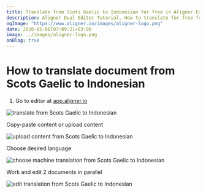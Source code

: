 ```yaml
---
title: Translate from Scots Gaelic to Indonesian for free in Aligner Editor
description: Aligner Dual Editor Tutorial. How to translate for free from Scots Gaelic to Indonesian. Aligner is multilingual document management platform. 
ogImage: "https://www.aligner.io/images/aligner-logo.png"
date: 2020-05-06T07:09:21+03:00
image: ../images/aligner-logo.png
onBlog: true
---
```


# How to translate document from Scots Gaelic to Indonesian

1. Go to editor at [app.aligner.io](https://app.aligner.io "Aligner App web page")

![translate from Scots Gaelic to Indonesian](../aligner-blank-editor.png "translate from Scots Gaelic to Indonesian")

Copy-paste content or upload content

![upload content from Scots Gaelic to Indonesian](../aligner-uploaded-document.png "upload content from Scots Gaelic to Indonesian")

Choose desired language

![choose machine translation from Scots Gaelic to Indonesian](../aligner-language-dropdown.png "choose machine translation from Scots Gaelic to Indonesian")

Work and edit 2 documents in parallel

![edit translation from Scots Gaelic to Indonesian](../aligner-double-sitded-editor.png "edit translation from Scots Gaelic to Indonesian")

